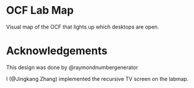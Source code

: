 # OCF Lab Map
Visual map of the OCF that lights up which desktops are open.

# Acknowledgements

This design was done by @raymondnumbergenerator

I (@Jingkang Zhang) implemented the recursive TV screen on the labmap.
